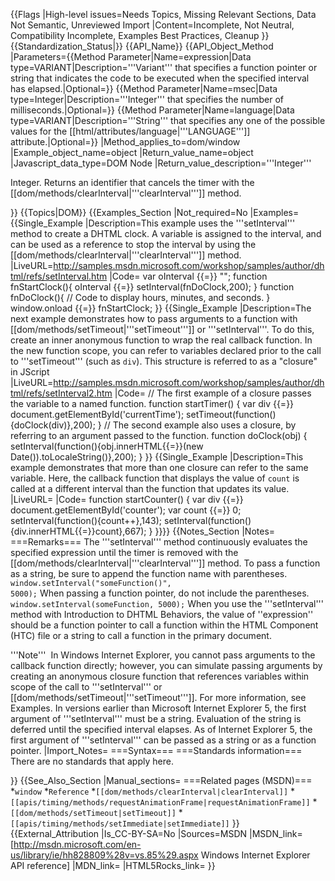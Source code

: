 {{Flags
|High-level issues=Needs Topics, Missing Relevant Sections, Data Not Semantic, Unreviewed Import
|Content=Incomplete, Not Neutral, Compatibility Incomplete, Examples Best Practices, Cleanup
}}
{{Standardization_Status|}}
{{API_Name}}
{{API_Object_Method
|Parameters={{Method Parameter|Name=expression|Data type=VARIANT|Description='''Variant''' that specifies a function pointer or string that indicates the code to be executed when the specified interval has elapsed.|Optional=}}
{{Method Parameter|Name=msec|Data type=Integer|Description='''Integer''' that specifies the number of milliseconds.|Optional=}}
{{Method Parameter|Name=language|Data type=VARIANT|Description='''String''' that specifies any one of the possible values for the [[html/attributes/language|'''LANGUAGE''']] attribute.|Optional=}}
|Method_applies_to=dom/window
|Example_object_name=object
|Return_value_name=object
|Javascript_data_type=DOM Node
|Return_value_description='''Integer'''

Integer. Returns an identifier that cancels the timer with the [[dom/methods/clearInterval|'''clearInterval''']] method.


}}
{{Topics|DOM}}
{{Examples_Section
|Not_required=No
|Examples={{Single_Example
|Description=This example uses the '''setInterval''' method to create a DHTML clock. A variable is assigned to the interval, and can be used as a reference to stop the interval by using the [[dom/methods/clearInterval|'''clearInterval''']] method.
|LiveURL=http://samples.msdn.microsoft.com/workshop/samples/author/dhtml/refs/setInterval.htm
|Code=
var oInterval {{=}} "";
function fnStartClock(){
   oInterval {{=}} setInterval(fnDoClock,200);
}
function fnDoClock(){
   // Code to display hours, minutes, and seconds.
}
window.onload {{=}} fnStartClock; 
}}
{{Single_Example
|Description=The next example demonstrates how to pass arguments to a function with [[dom/methods/setTimeout|'''setTimeout''']] or '''setInterval'''. To do this, create an inner anonymous function to wrap the real callback function. In the new function scope, you can refer to variables declared prior to the call to '''setTimeout''' (such as <code>div</code>). This structure is referred to as a "closure" in JScript
|LiveURL=http://samples.msdn.microsoft.com/workshop/samples/author/dhtml/refs/setInterval2.htm
|Code=
// The first example of a closure passes the variable to a named function.
function startTimer() {
    var div {{=}} document.getElementById('currentTime');
    setTimeout(function(){doClock(div)},200);
}
// The second example also uses a closure, by referring to an argument passed to the function.
function doClock(obj) {
    setInterval(function(){obj.innerHTML{{=}}(new Date()).toLocaleString()},200);
} 
}}
{{Single_Example
|Description=This example demonstrates that more than one closure can refer to the same variable. Here, the callback function that displays the value of <code>count</code> is called at a different interval than the function that updates its value.
|LiveURL=
|Code=
function startCounter() {
    var div {{=}} document.getElementById('counter');
    var count {{=}} 0;
    setInterval(function(){count++},143);
    setInterval(function(){div.innerHTML{{=}}count},667);
} 
}}}}
{{Notes_Section
|Notes=
===Remarks===
The '''setInterval''' method continuously evaluates the specified expression until the timer is removed with the [[dom/methods/clearInterval|'''clearInterval''']] method.
To pass a function as a string, be sure to append the function name with parentheses.
 <code>window.setInterval("someFunction()", 5000);</code>
When passing a function pointer, do not include the parentheses.
 <code>window.setInterval(someFunction, 5000);</code>
When you use the '''setInterval''' method with Introduction to DHTML Behaviors, the value of ''expression'' should be a function pointer to call a function within the HTML Component (HTC) file or a string to call a function in the primary document.

'''Note'''  In Windows Internet Explorer, you cannot pass arguments to the callback function directly; however, you can simulate passing arguments by creating an anonymous closure function that references variables within scope of the call to '''setInterval''' or [[dom/methods/setTimeout|'''setTimeout''']]. For more information, see Examples.
In versions earlier than Microsoft Internet Explorer 5, the first argument of '''setInterval''' must be a string. Evaluation of the string is deferred until the specified interval elapses.
As of Internet Explorer 5, the first argument of '''setInterval''' can be passed as a string or as a function pointer.
|Import_Notes=
===Syntax===
===Standards information===
There are no standards that apply here.

}}
{{See_Also_Section
|Manual_sections=
===Related pages (MSDN)===
*<code>window</code>
*<code>Reference</code>
*<code>[[dom/methods/clearInterval|clearInterval]]</code>
*<code>[[apis/timing/methods/requestAnimationFrame|requestAnimationFrame]]</code>
*<code>[[dom/methods/setTimeout|setTimeout]]</code>
*<code>[[apis/timing/methods/setImmediate|setImmediate]]</code>
}}
{{External_Attribution
|Is_CC-BY-SA=No
|Sources=MSDN
|MSDN_link=[http://msdn.microsoft.com/en-us/library/ie/hh828809%28v=vs.85%29.aspx Windows Internet Explorer API reference]
|MDN_link=
|HTML5Rocks_link=
}}
